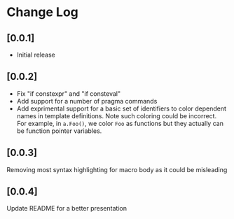 # Change Log

## [0.0.1]

- Initial release

## [0.0.2]

- Fix "if constexpr" and "if consteval"
- Add support for a number of pragma commands
- Add exprimental support for a basic set of identifiers to color dependent names in template definitions. Note such coloring could be incorrect. For example, in `a.Foo()`, we color `Foo` as functions but they actually can be function pointer variables.

## [0.0.3]

Removing most syntax highlighting for macro body as it could be misleading

## [0.0.4]

Update README for a better presentation